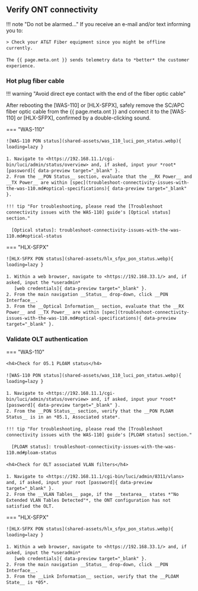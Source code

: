 ## Verify ONT connectivity

!!! note "Do not be alarmed..."
    If you receive an e-mail and/or text informing you to:

    > Check your AT&T Fiber equipment since you might be offline currently.

    The {{ page.meta.ont }} sends telemetry data to *better* the customer experience.

### Hot plug fiber cable

!!! warning "Avoid direct eye contact with the end of the fiber optic cable"

After rebooting the [WAS-110] or [HLX-SFPX], safely remove the SC/APC fiber optic cable from the {{ page.meta.ont }} and
connect it to the [WAS-110] or [HLX-SFPX], confirmed by a double-clicking sound.

=== "WAS-110"

    ![WAS-110 PON status](shared-assets/was_110_luci_pon_status.webp){ loading=lazy }

    1. Navigate to <https://192.168.11.1/cgi-bin/luci/admin/status/overview> and, if asked, input your *root* [password]{ data-preview target="_blank" }.
    2. From the __PON Status__ section, evaluate that the __RX Power__ and __TX Power__ are within [spec](troubleshoot-connectivity-issues-with-the-was-110.md#optical-specifications){ data-preview target="_blank" }.

    !!! tip "For troubleshooting, please read the [Troubleshoot connectivity issues with the WAS-110] guide's [Optical status] section."

      [Optical status]: troubleshoot-connectivity-issues-with-the-was-110.md#optical-status

=== "HLX-SFPX"

    ![HLX-SFPX PON status](shared-assets/hlx_sfpx_pon_status.webp){ loading=lazy }

    1. Within a web browser, navigate to <https://192.168.33.1/> and, if asked, input the *useradmin*
       [web credentials]{ data-preview target="_blank" }.
    2. From the main navigation __Status__ drop-down, click __PON Interface__.
    3. From the __Optical Information__ section, evaluate that the __RX Power__ and __TX Power__ are within [spec](troubleshoot-connectivity-issues-with-the-was-110.md#optical-specifications){ data-preview target="_blank" }.

### Validate OLT authentication

=== "WAS-110"

    <h4>Check for O5.1 PLOAM status</h4>

    ![WAS-110 PON status](shared-assets/was_110_luci_pon_status.webp){ loading=lazy }

    1. Navigate to <https://192.168.11.1/cgi-bin/luci/admin/status/overview> and, if asked, input your *root* [password]{ data-preview target="_blank" }.
    2. From the __PON Status__ section, verify that the __PON PLOAM Status__ is in an *05.1, Associated state*.

    !!! tip "For troubleshooting, please read the [Troubleshoot connectivity issues with the WAS-110] guide's [PLOAM status] section."

      [PLOAM status]: troubleshoot-connectivity-issues-with-the-was-110.md#ploam-status

    <h4>Check for OLT associated VLAN filters</h4>

    1. Navigate to <https://192.168.11.1/cgi-bin/luci/admin/8311/vlans> and, if asked, input your root [password]{ data-preview target="_blank" }.
    2. From the __VLAN Tables__ page, if the __textarea__ states *"No Extended VLAN Tables Detected"*, the ONT configuration has not satisfied the OLT.

=== "HLX-SFPX"

    ![HLX-SFPX PON status](shared-assets/hlx_sfpx_pon_status.webp){ loading=lazy }

    1. Within a web browser, navigate to <https://192.168.33.1/> and, if asked, input the *useradmin*
       [web credentials]{ data-preview target="_blank" }.
    2. From the main navigation __Status__ drop-down, click __PON Interface__.
    3. From the __Link Information__ section, verify that the __PLOAM State__ is *05*.
